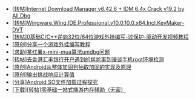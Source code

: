 + [[转帖]Internet Download Manager v6.42.6 + IDM 6.4x Crack v19.2 by Ali.Dbg](https://bbs.kanxue.com/thread-281044.htm)
+ [[转帖]Wingware.Wing.IDE.Professional.v10.0.10.0.x64.Incl.KeyMaker-DVT](https://bbs.kanxue.com/thread-287051.htm)
+ [[转帖]0基础C/C++逆向32位/64位游戏外挂编写-过保护-驱动开发视频教程](https://bbs.kanxue.com/thread-286955.htm)
+ [[原创]分享一个游戏外挂编写教程](https://bbs.kanxue.com/thread-286912.htm)
+ [[求助]某红薯x-mini-mua算法unidbg问题](https://bbs.kanxue.com/thread-287041.htm)
+ [[转帖]去香港汇丰银行开户遇到的尴尬事到漫谈手机root环境检测](https://bbs.kanxue.com/thread-285754.htm)
+ [[原创]Android从整体加固到抽取加固的实现及原理](https://bbs.kanxue.com/thread-286929.htm)
+ [[原创]输出挑战响应计算值](https://bbs.kanxue.com/thread-287050.htm)
+ [[分享]Android  SO文件加载过程探究](https://bbs.kanxue.com/thread-285788.htm)
+ [[下载][转帖]零基础一站式端游内存辅助（无密）](https://bbs.kanxue.com/thread-287049.htm)
